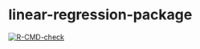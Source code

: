 # linear-regression-package

<!-- badges: start -->
  [![R-CMD-check](https://github.com/lyuuuuY/linear-regression-package/actions/workflows/R-CMD-check.yaml/badge.svg)](https://github.com/lyuuuuY/linear-regression-package/actions/workflows/R-CMD-check.yaml)
  <!-- badges: end -->